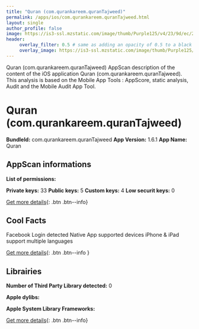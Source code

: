 ```yaml
---
title: "Quran (com.qurankareem.quranTajweed)"
permalink: /apps/ios/com.qurankareem.quranTajweed.html
layout: single
author_profile: false
image: https://is3-ssl.mzstatic.com/image/thumb/Purple125/v4/23/9d/ec/239dec42-bae9-da5e-1017-5584eb4c3363/AppIcon-1x_U007emarketing-85-220-6.png/512x512bb.jpg
header: 
     overlay_filter: 0.5 # same as adding an opacity of 0.5 to a black background
     overlay_image: https://is3-ssl.mzstatic.com/image/thumb/Purple125/v4/23/9d/ec/239dec42-bae9-da5e-1017-5584eb4c3363/AppIcon-1x_U007emarketing-85-220-6.png/512x512bb.jpg
---
```

Quran (com.qurankareem.quranTajweed) AppScan description of the content of the iOS application Quran (com.qurankareem.quranTajweed). This analysis is based on the Mobile App Tools : AppScore, static analysis, Audit and the Mobile Audit App Tool.

# Quran (com.qurankareem.quranTajweed)

**BundleId:** com.qurankareem.quranTajweed
**App Version:** 1.6.1
**App Name:** Quran


## AppScan informations 

**List of permissions:** 
  
  
**Private keys:** 33
**Public keys:** 5
**Custom keys:** 4
**Low securit keys:** 0
  
[Get more details](/pricing.html){: .btn .btn--info}

## Cool Facts

Facebook Login detected
Native App
supported devices iPhone & iPad
support multiple languages
  
[Get more details](/pricing.html){: .btn .btn--info }

## Librairies 
**Number of Third Party Library detected:** 0


**Apple dylibs:**


**Apple System Library Frameworks:**


  
[Get more details](/pricing.html){: .btn .btn--info}

